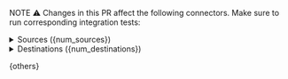<!--- this comment is for `report-connectors-dependency.yml` identification, do not remove -->

NOTE ⚠️ Changes in this PR affect the following connectors. Make sure to run corresponding integration tests:

<details>
<summary>
Sources ({num_sources})

</summary>

{sources}

</details>

<details>
<summary>
Destinations ({num_destinations})

</summary>

{destinations}

</details>

{others}
